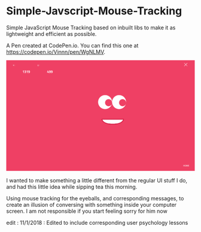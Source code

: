 # Simple-Javscript-Mouse-Tracking
Simple JavaScript Mouse Tracking based on inbuilt libs to make it as lightweight and efficient as possible.

A Pen created at CodePen.io. You can find this one at https://codepen.io/Vinnn/pen/WgNLMV.

![alt-text](https://raw.githubusercontent.com/vp93/Simple-Javscript-Mouse-Tracking/master/upsych.gif)

 I wanted to make something a little different from the regular UI stuff I do, and had this little idea while sipping tea this morning. 

Using mouse tracking for the eyeballs, and corresponding messages, to create an illusion of conversing with something inside your computer screen. I am not responsible if you start feeling sorry for him now

edit : 11/1/2018 : Edited to include corresponding user psychology lessons



